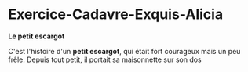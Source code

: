 # Exercice-Cadavre-Exquis-Alicia

<strong>Le petit escargot</strong>

C'est l'histoire d'un <b>petit escargot</b>, qui était fort courageux mais un peu frêle. Depuis tout petit, il portait sa maisonnette sur son dos
